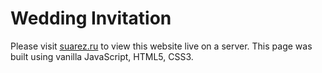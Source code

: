 # Wedding Invitation
Please visit [suarez.ru](suarez.ru) to view this website live on a server.
This page was built using vanilla JavaScript, HTML5, CSS3.
